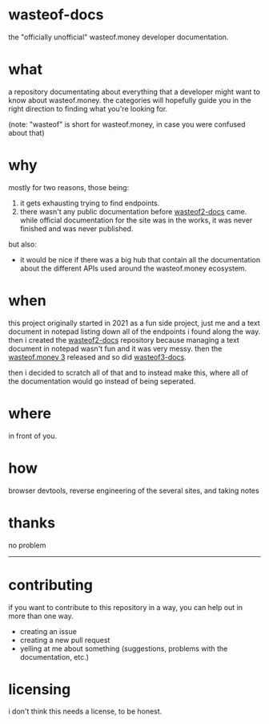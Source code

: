 # wasteof-docs
the "officially unofficial" wasteof.money developer documentation.

# what
a repository documentating about everything that a developer might want to know about wasteof.money.
the categories will hopefully guide you in the right direction to finding what you're looking for.

(note: "wasteof" is short for wasteof.money, in case you were confused about that)

# why
mostly for two reasons, those being:
1. it gets exhausting trying to find endpoints.
2. there wasn't any public documentation before [wasteof2-docs](https://github.com/wulliy/wasteof2-docs) came.
	while official documentation for the site was in the works, it was never finished and was never published.

but also:
- it would be nice if there was a big hub that contain all the documentation about the different APIs used around the wasteof.money ecosystem.

# when
this project originally started in 2021 as a fun side project, just me and a text document in notepad listing down all of the endpoints i found along the way. then i created the [wasteof2-docs](https://github.com/wulliy/wasteof2-docs) repository because managing a text document in notepad wasn't fun and it was very messy. then the [ wasteof.money 3](https://beta.wasteof.money) released and so did [wasteof3-docs](https://github.com/wulliy/wasteof3-docs).

then i decided to scratch all of that and to instead make this, where all of the documentation would go instead of being seperated.

# where
in front of you.

# how
browser devtools, reverse engineering of the several sites, and taking notes

# thanks
no problem

---

# contributing
if you want to contribute to this repository in a way, you can help out in more than one way.
- creating an issue
- creating a new pull request
- yelling at me about something (suggestions, problems with the documentation, etc.)

# licensing
i don't think this needs a license, to be honest.